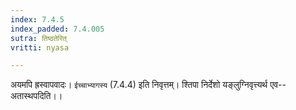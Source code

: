 ```yaml
---
index: 7.4.5
index_padded: 7.4.005
sutra: तिष्ठतेरित्
vritti: nyasa

---
```

अयमपि ह्रस्वापवादः। `ईच्चाभ्यागस्य` (7.4.4) इति निवृत्तम्। श्तिपा निर्देशो यङ्लुग्निवृत्त्यर्थ एव--अतास्थपदिति।।